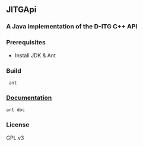 ## JITGApi
### A Java implementation of the D-ITG C++ API

### Prerequisites
- Install JDK & Ant

### Build
     ant

### [Documentation](https://duncanje.github.io/jitgapi/doc/0.2)
	ant doc

### License
GPL v3
